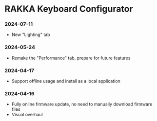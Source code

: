 # RAKKA Keyboard Configurator

### 2024-07-11

- New "Lighting" tab

### 2024-05-24

- Remake the "Performance" tab, prepare for future features

### 2024-04-17

- Support offline usage and install as a local application

### 2024-04-16

- Fully online firmware update, no need to manually download firmware files
- Visual overhaul
